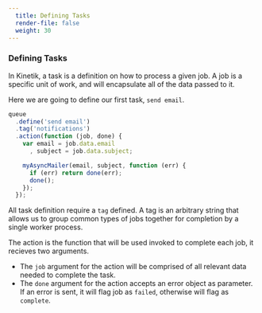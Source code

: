 ```yaml
---
  title: Defining Tasks
  render-file: false
  weight: 30
---
```


### Defining Tasks

In Kinetik, a task is a definition on how to process a given job. A job is a specific unit 
of work, and will encapsulate all of the data passed to it.

Here we are going to define our first task, `send email`.

```javascript
queue
  .define('send email')
  .tag('notifications')
  .action(function (job, done) {
    var email = job.data.email
      , subject = job.data.subject;

    myAsyncMailer(email, subject, function (err) {
      if (err) return done(err);
      done();
    });
  });
```

All task definition require a `tag` defined. A tag is an arbitrary string that allows 
us to group common types of jobs together for completion by a single worker process.

The action is the function that will be used invoked to complete each job, it recieves
two arguments.

* The `job` argument for the action will be comprised of all relevant data needed to
complete the task.
* The `done` argument for the action accepts an error object as parameter. If an error 
is sent, it will  flag job as `failed`, otherwise will flag as `complete`.
